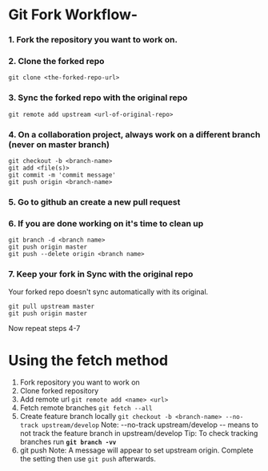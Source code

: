# Git Fork Workflow-

### 1. Fork the repository you want to work on.
### 2. Clone the forked repo
  ```
  git clone <the-forked-repo-url>
  ```
### 3. Sync the forked repo with the original repo
  ```
  git remote add upstream <url-of-original-repo>
  ```
### 4. On a collaboration project, always work on a different branch (never on master branch)
  ```
  git checkout -b <branch-name>
  git add <file(s)>
  git commit -m 'commit message'
  git push origin <branch-name>
  ```
### 5. Go to github an create a new pull request
### 6. If you are done working on <branch-name> it's time to clean up
  ```
  git branch -d <branch name>
  git push origin master
  git push --delete origin <branch name>
  ```
### 7. Keep your fork in Sync with the original repo
  Your forked repo doesn't sync automatically with its original.
  ```
  git pull upstream master
  git push origin master
  ```

Now repeat steps 4-7

# Using the fetch method

1. Fork repository you want to work on
2. Clone forked repository
3. Add remote url
`git remote add <name> <url>`
3. Fetch remote branches
`git fetch --all`
4. Create feature branch locally
`git checkout -b <branch-name> --no-track upstream/develop`
Note: --no-track upstream/develop -- means to not track the feature branch in upstream/develop
Tip: To check tracking branches run __`git branch -vv`__
5. git push
Note: A message will appear to set upstream origin. Complete the setting then use `git push` afterwards.